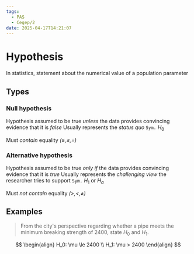 ```yaml
---
tags:
  - PAS
  - Cegep/2
date: 2025-04-17T14:21:07
---
```


# Hypothesis

In statistics, statement about the numerical value of a population parameter

## Types

### Null hypothesis

Hypothesis assumed to be true *unless* the data provides convincing evidence that it is *false*
Usually represents the *status quo*
`Sym.` $H_0$

Must *contain* equality *($\ge, \le, =$)*

### Alternative hypothesis

Hypothesis assumed to be true *only if* the data provides convincing evidence that it is *true*
Usually represents the *challenging view* the researcher tries to support
`Sym.` $H_1$ or $H_a$

Must *not contain* equality *($>, <, \ne$)*

## Examples

> From the city's perspective regarding whether a pipe meets the minimum breaking strength of 2400, state $H_0$ and $H_1$.

$$
\begin{align}
H_0: \mu \le 2400 \\
H_1: \mu > 2400
\end{align}
$$